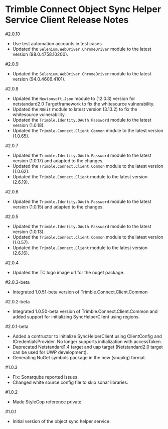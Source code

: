 # Trimble Connect Object Sync Helper Service Client Release Notes

#2.0.10
* Use test automation accounts in test cases.
* Updated the `Selenium.WebDriver.ChromeDriver` module to the latest version (98.0.4758.10200).

#2.0.9
* Updated the `Selenium.WebDriver.ChromeDriver` module to the latest version (94.0.4606.4101).

#2.0.8
* Updated the `Newtonsoft.Json` module to (12.0.3) version for netstandard2.0 Targetframework to fix the whitesource vulnerability.
* Updated the `NUnit` module to latest version (3.13.2) to fix the whitesource vulnerability.
* Updated the `Trimble.Identity.OAuth.Password` module to the latest version (1.0.18).
* Updated the `Trimble.Connect.Client.Common` module to the latest version (1.0.65).

#2.0.7
* Updated the `Trimble.Identity.OAuth.Password` module to the latest version (1.0.17) and adapted to the changes.
* Updated the `Trimble.Connect.Client.Common` module to the latest version (1.0.62).
* Updated the `Trimble.Connect.Client` module to the latest version (2.6.19).

#2.0.6
* Updated the `Trimble.Identity.OAuth.Password` module to the latest version (1.0.15) and adapted to the changes.

#2.0.5
* Updated the `Trimble.Identity.OAuth.Password` module to the latest version (1.0.13).
* Updated the `Trimble.Connect.Client.Common` module to the latest version (1.0.57).
* Updated the `Trimble.Connect.Client` module to the latest version (2.6.16).

#2.0.4
* Updated the TC logo image url for the nuget package.

#2.0.3-beta
* Integrated 1.0.51-beta version of Trimble.Connect.Client.Common

#2.0.2-beta
* Integrated 1.0.50-beta version of Trimble.Connect.Client.Common and added support for initializing SyncHelperClient using regions.

#2.0.1-beta
* Added a contructor to initialize SyncHelperClient using ClientConfig and ICredentialsProvider. No longer supports initialization with accessToken.
* Deprecated Netstandard1.4 target and uap target (Netstandard2.0 target can be used for UWP development).
* Generating NuGet symbols package in the new (snupkg) format.

#1.0.3
* Fix: Sonarqube reported issues.
* Changed white source config file to skip sonar libraries.

#1.0.2
* Made StyleCop reference private.

#1.0.1
* Initial version of the object sync helper service.
